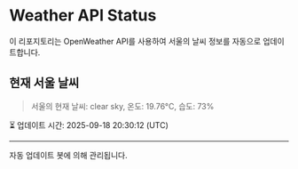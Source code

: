 
# Weather API Status

이 리포지토리는 OpenWeather API를 사용하여 서울의 날씨 정보를 자동으로 업데이트합니다.

## 현재 서울 날씨
> 서울의 현재 날씨: clear sky, 온도: 19.76°C, 습도: 73%

⏳ 업데이트 시간: 2025-09-18 20:30:12 (UTC)

---
자동 업데이트 봇에 의해 관리됩니다.
